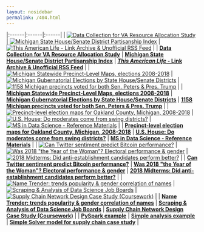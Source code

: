 ```yaml
---
layout: nosidebar
permalink: /404.html
---
```


<!-- BEGIN HIGHLIGHTS -->

|:------|:------|:------|
| [![Data Collection for VA Resource Allocation Study](/thumbs/va-resource.png)](https://github.com/dcadata/va-resource) | [![Michigan State House/Senate District Partisanship Index](/thumbs/mi-partisanship-index.png)](https://github.com/dcadata/michigan-district-partisanship-index) | [![*This American Life* - Link Archive & Unofficial RSS Feed](/thumbs/tal1.png)](/this-american-life-archive/) |
| **[Data Collection for VA Resource Allocation Study](https://github.com/dcadata/va-resource)** | **[Michigan State House/Senate District Partisanship Index](https://github.com/dcadata/michigan-district-partisanship-index)** | **[*This American Life* - Link Archive & Unofficial RSS Feed](/this-american-life-archive/)** |
| [![Michigan Statewide Precinct-Level Maps, elections 2008-2018](/thumbs/mi-precinct-level.png)](https://github.com/dcadata/michigan-district-partisanship-index/tree/master/precinct-level-maps#michigan-statewide-precinct-level-maps-elections-2008-2018) | [![Michigan Gubernatorial Elections by State House/Senate Districts](/thumbs/mi-gubernatorial-by-district.png)](https://github.com/dcadata/michigan-district-partisanship-index/blob/master/gubernatorial-elections.md) | [![1158 Michigan precincts voted for both Sen. Peters & Pres. Trump](/thumbs/peters-trump.png)](https://github.com/dcadata/michigan-district-partisanship-index/blob/master/peters-vs-trump.md) |
| **[Michigan Statewide Precinct-Level Maps, elections 2008-2018](https://github.com/dcadata/michigan-district-partisanship-index/tree/master/precinct-level-maps#michigan-statewide-precinct-level-maps-elections-2008-2018)** | **[Michigan Gubernatorial Elections by State House/Senate Districts](https://github.com/dcadata/michigan-district-partisanship-index/blob/master/gubernatorial-elections.md)** | **[1158 Michigan precincts voted for both Sen. Peters & Pres. Trump](https://github.com/dcadata/michigan-district-partisanship-index/blob/master/peters-vs-trump.md)** |
| [![Precinct-level election maps for Oakland County, Michigan, 2008-2018](/thumbs/oakland-county.png)](https://github.com/dcadata/michigan-district-partisanship-index/tree/master/_oakland-county#oakland-county-precinct-level-election-maps) | [![U.S. House: Do moderates come from swing districts?](/thumbs/2018-midterms1.png)](/politics-elections/2018-midterms/) | [![MS in Data Science - Reference Materials](/thumbs/ms-goodbelly.png)](/ms) |
| **[Precinct-level election maps for Oakland County, Michigan, 2008-2018](https://github.com/dcadata/michigan-district-partisanship-index/tree/master/_oakland-county#oakland-county-precinct-level-election-maps)** | **[U.S. House: Do moderates come from swing districts?](/politics-elections/2018-midterms/)** | **[MS in Data Science - Reference Materials](/ms)** |
| [![Can Twitter sentiment predict Bitcoin performance?](/thumbs/twitter-bitcoin.png)](/social-media/twitter-sentiment-predict-bitcoin) | [![Was 2018 "the Year of the Woman"? Electoral performance & gender](/thumbs/2018-midterms3.png)](/politics-elections/2018-midterms/women-candidates-emily-susan) | [![2018 Midterms: Did anti-establishment candidates perform better?](/thumbs/2018-midterms2.png)](/politics-elections/2018-midterms/anti-establishment-democrats) |
| **[Can Twitter sentiment predict Bitcoin performance?](/social-media/twitter-sentiment-predict-bitcoin)** | **[Was 2018 "the Year of the Woman"? Electoral performance & gender](/politics-elections/2018-midterms/women-candidates-emily-susan)** | **[2018 Midterms: Did anti-establishment candidates perform better?](/politics-elections/2018-midterms/anti-establishment-democrats)** |
| [![Name Trender: trends popularity & gender correlation of names](/thumbs/names.png)](/excel-tools/name-popularity-gender-correlation-trends/) | [![Scraping & Analysis of Data Science Job Boards](/thumbs/jobmap.png)](/data-science/dse6000-scraping-analysis-job-boards/) | [![Supply Chain Network Design Case Study (Coursework)](/thumbs/scmap.png)](/data-science/dsb6200-supply-chain-network-design/) |
| **[Name Trender: trends popularity & gender correlation of names](/excel-tools/name-popularity-gender-correlation-trends/)** | **[Scraping & Analysis of Data Science Job Boards](/data-science/dse6000-scraping-analysis-job-boards/)** | **[Supply Chain Network Design Case Study (Coursework)](/data-science/dsb6200-supply-chain-network-design/)** |
| **[PySpark example](/data-science/dse6000-a3-pyspark)** | **[Simple analysis example](/data-science/dse6000-a1-simple-analysis)** | **[Simple Solver model for supply chain case study](/data-science/dsb6200-simple-solver-model)** |

<!-- ### Additional Files & Reference

* **[Dataset: State Senate/House Districts to US Congressional Districts](https://github.com/dcadata/election-data-files/tree/master/state-federal-districts#state-federal-districts)**
* **[Dataset: Precincts in each Congressional/State Senate/State House District](https://github.com/dcadata/election-data-files/tree/master/precinct-district-links#precinct-district-links)**
* [PySpark example](/data-science/dse6000-a3-pyspark)
* [Simple analysis example](/data-science/dse6000-a1-simple-analysis)
* [Simple Solver model for supply chain case study](/data-science/dsb6200-simple-solver-model)
* [MS in Data Science - Course Materials](/ms) -->

<!-- END HIGHLIGHTS -->
